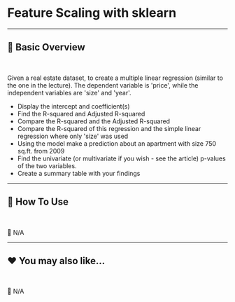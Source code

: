 # Feature Scaling with sklearn

***
## 📘 Basic Overview


<br>

Given a real estate dataset, to create a multiple linear regression (similar to the one in the lecture). The dependent variable is 'price', while the independent variables are 'size' and 'year'.

-  Display the intercept and coefficient(s)
-  Find the R-squared and Adjusted R-squared
-  Compare the R-squared and the Adjusted R-squared
-  Compare the R-squared of this regression and the simple linear regression where only 'size' was used
-  Using the model make a prediction about an apartment with size 750 sq.ft. from 2009
-  Find the univariate (or multivariate if you wish - see the article) p-values of the two variables. 
-  Create a summary table with your findings

***
## 🚀 How To Use

<br>

🚫 N/A


***
## ❤️ You may also like...

<br>

🚫 N/A

